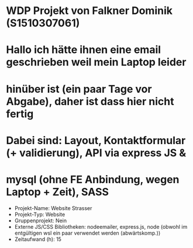 # WDP Projekt von Falkner Dominik (S1510307061)

# Hallo ich hätte ihnen eine email geschrieben weil mein Laptop leider
# hinüber ist (ein paar Tage vor Abgabe), daher ist dass hier nicht fertig
# Dabei sind: Layout, Kontaktformular (+ validierung), API via express JS &
# mysql (ohne FE Anbindung, wegen Laptop + Zeit), SASS

* Projekt-Name: Website Strasser
* Projekt-Typ: Website
* Gruppenprojekt: Nein
* Externe JS/CSS Bibliotheken: nodeemailer, express.js, node
    (obwohl im entgültigen wsl ein paar verwendet werden (abwärtskomp.))
* Zeitaufwand (h): 15
